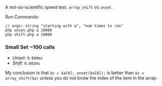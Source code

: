 A not-so-scientific speed test. `array_shift` vs `unset`.

Run Commands:

```
// args: string "starting with a", "num times to run"
php unset.php a 10000
php shift.php a 10000
```

### Small Set ~100 calls

- *Unset*: `9.880ms`
- *Shift*: `0.602ms`

My conclusion is that `$v = $a[0]; unset($a[0]);` is better than `$v = array_shift($a)` unless you do not know the index of the item in the array.
